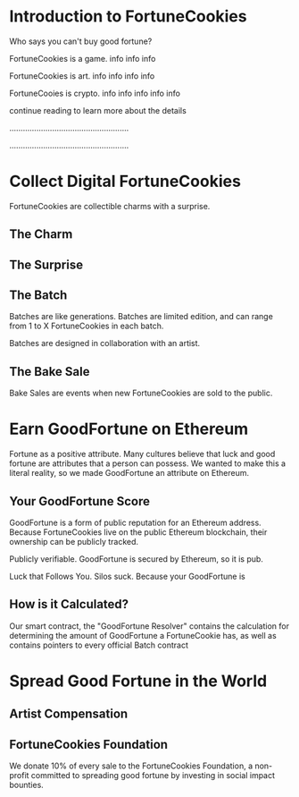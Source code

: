 # Introduction to FortuneCookies
Who says you can't buy good fortune?

FortuneCookies is a game.
info
info
info

FortuneCookies is art.
info
info
info
info

FortuneCooies is crypto.
info
info
info
info
info


continue reading to learn more about the details

.....................................................


.....................................................


# Collect Digital FortuneCookies
FortuneCookies are collectible charms with a surprise.

## The Charm

## The Surprise

## The Batch
Batches are like generations. Batches are limited edition, and can range from 1 to X FortuneCookies in each batch.

Batches are designed in collaboration with an artist.

## The Bake Sale
Bake Sales are events when new FortuneCookies are sold to the public. 

# Earn GoodFortune on Ethereum
Fortune as a positive attribute. Many cultures believe that luck and good fortune are attributes that a person can possess. We wanted to make this a literal reality, so we made GoodFortune an attribute on Ethereum.

## Your GoodFortune Score

GoodFortune is a form of public reputation for an Ethereum address. Because FortuneCookies live on the public Ethereum blockchain, their ownership can be publicly tracked. 

Publicly verifiable. GoodFortune is secured by Ethereum, so it is pub.

Luck that Follows You. Silos suck. Because your GoodFortune is 

## How is it Calculated?
Our smart contract, the "GoodFortune Resolver" contains the calculation for determining the amount of GoodFortune a FortuneCookie has, as well as contains pointers to every official Batch contract

# Spread Good Fortune in the World

## Artist Compensation

## FortuneCookies Foundation
We donate 10% of every sale to the FortuneCookies Foundation, a non-profit committed to spreading good fortune by investing in social impact bounties.




